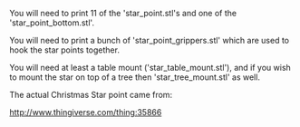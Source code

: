You will need to print 11 of the 'star_point.stl's and one of the
'star_point_bottom.stl'.

You will need to print a bunch of 'star_point_grippers.stl' which are
used to hook the star points together.

You will need at least a table mount ('star_table_mount.stl'), and if
you wish to mount the star on top of a tree then 'star_tree_mount.stl'
as well.

The actual Christmas Star point came from:

http://www.thingiverse.com/thing:35866


